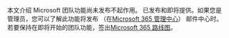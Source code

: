 本文介绍 Microsoft 团队功能尚未发布不起作用。 已发布和即将提供。如果您是管理员，您可以了解此功能将发布 （在[Microsoft 365 管理中心](https://portal.office.com/adminportal/home)） 邮件中心时。 若要保持在即将开始的团队功能，签出[Microsoft 365 路线图](https://www.microsoft.com/microsoft-365/roadmap?filters=&searchterms=microsoft%2Cteams)。
